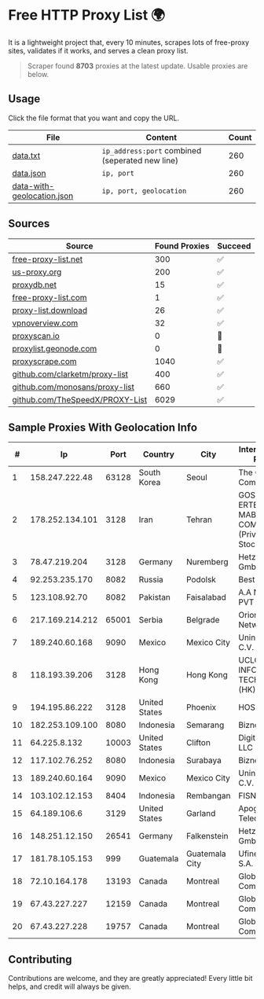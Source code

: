 
# Free HTTP Proxy List 🌍

It is a lightweight project that, every 10 minutes, scrapes lots of free-proxy sites, validates if it works, and serves a clean proxy list.


> Scraper found **8703** proxies at the latest update. Usable proxies are below.

## Usage

Click the file format that you want and copy the URL.


|File|Content|Count|
|----|-------|-----|
|[data.txt](https://raw.githubusercontent.com/themiralay/Proxy-List-World/master/data.txt)|`ip_address:port` combined (seperated new line)|260|
|[data.json](https://raw.githubusercontent.com/themiralay/Proxy-List-World/master/data.json)|`ip, port`|260|
|[data-with-geolocation.json](https://raw.githubusercontent.com/themiralay/Proxy-List-World/master/data-with-geolocation.json)|`ip, port, geolocation`|260|

## Sources

|Source|Found Proxies|Succeed|
|------|-------------|-------|
|[free-proxy-list.net](https://free-proxy-list.net)|300|✅|
|[us-proxy.org](https://www.us-proxy.org)|200|✅|
|[proxydb.net](http://proxydb.net)|15|✅|
|[free-proxy-list.com](https://free-proxy-list.com/?page=&port=&type%5B%5D=http&type%5B%5D=https&up_time=0&search=Search)|1|✅|
|[proxy-list.download](https://www.proxy-list.download/HTTP)|26|✅|
|[vpnoverview.com](https://vpnoverview.com/privacy/anonymous-browsing/free-proxy-servers)|32|✅|
|[proxyscan.io](https://www.proxyscan.io)|0|🚫|
|[proxylist.geonode.com](https://proxylist.geonode.com/api/proxy-list?limit=300&page=1&sort_by=lastChecked&sort_type=desc&protocols=http,https)|0|🚫|
|[proxyscrape.com](https://api.proxyscrape.com/v2/?request=displayproxies&protocol=http&timeout=10000&country=all&ssl=all&anonymity=all)|1040|✅|
|[github.com/clarketm/proxy-list](https://raw.githubusercontent.com/clarketm/proxy-list/master/proxy-list-raw.txt)|400|✅|
|[github.com/monosans/proxy-list](https://raw.githubusercontent.com/monosans/proxy-list/main/proxies/http.txt)|660|✅|
|[github.com/TheSpeedX/PROXY-List](https://raw.githubusercontent.com/TheSpeedX/PROXY-List/master/http.txt)|6029|✅|


## Sample Proxies With Geolocation Info

|#|Ip|Port|Country|City|Internet Service Provider|
|-|--|----|-------|----|-------------------------|
|1|158.247.222.48|63128|South Korea|Seoul|The Constant Company, LLC|
|2|178.252.134.101|3128|Iran|Tehran|GOSTARESH-E-ERTEBATAT-E MABNA COMPANY (Private Joint Stock)|
|3|78.47.219.204|3128|Germany|Nuremberg|Hetzner Online GmbH|
|4|92.253.235.170|8082|Russia|Podolsk|Best Line Ltd.|
|5|123.108.92.70|8082|Pakistan|Faisalabad|A.A Networks PVT Ltd|
|6|217.169.214.212|65001|Serbia|Belgrade|Orion Telekom Network|
|7|189.240.60.168|9090|Mexico|Mexico City|Uninet S.A. de C.V.|
|8|118.193.39.206|3128|Hong Kong|Hong Kong|UCLOUD INFORMATION TECHNOLOGY (HK) LIMITED|
|9|194.195.86.222|3128|United States|Phoenix|HOSTINGER US|
|10|182.253.109.100|8080|Indonesia|Semarang|Biznet Metronet|
|11|64.225.8.132|10003|United States|Clifton|DigitalOcean, LLC|
|12|117.102.76.252|8080|Indonesia|Surabaya|Biznet Networks|
|13|189.240.60.164|9090|Mexico|Mexico City|Uninet S.A. de C.V.|
|14|103.102.12.153|8404|Indonesia|Rembangan|FISNET|
|15|64.189.106.6|3129|United States|Garland|Apogee Telecom Inc.|
|16|148.251.12.150|26541|Germany|Falkenstein|Hetzner Online GmbH|
|17|181.78.105.153|999|Guatemala|Guatemala City|Ufinet Panama S.A.|
|18|72.10.164.178|13193|Canada|Montreal|GloboTech Communications|
|19|67.43.227.227|12159|Canada|Montreal|GloboTech Communications|
|20|67.43.227.228|19757|Canada|Montreal|GloboTech Communications|



## Contributing

Contributions are welcome, and they are greatly appreciated! Every
little bit helps, and credit will always be given.

